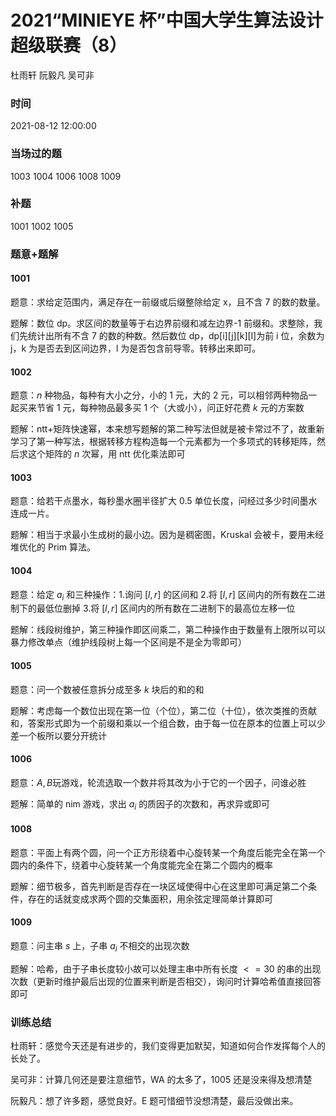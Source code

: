 # 2021“MINIEYE 杯”中国大学生算法设计超级联赛（8）

杜雨轩 阮毅凡 吴可非

### 时间

2021-08-12 12:00:00

### 当场过的题

1003 1004 1006 1008 1009

### 补题

1001 1002 1005

### 题意+题解

#### 1001

题意：求给定范围内，满足存在一前缀或后缀整除给定 x，且不含 7 的数的数量。

题解：数位 dp。求区间的数量等于右边界前缀和减左边界-1 前缀和。求整除，我们先统计出所有不含 7 的数的种数。然后数位 dp，dp[i\][j\][k\][l\]为前 i 位，余数为 j，k 为是否去到区间边界，l 为是否包含前导零。转移出来即可。

#### 1002

题意：$n$ 种物品，每种有大小之分，小的 $1$ 元，大的 $2$ 元，可以相邻两种物品一起买来节省 $1$ 元，每种物品最多买 $1$ 个（大或小），问正好花费 $k$ 元的方案数

题解：ntt+矩阵快速幂，本来想写题解的第二种写法但就是被卡常过不了，故重新学习了第一种写法，根据转移方程构造每一个元素都为一个多项式的转移矩阵，然后求这个矩阵的 $n$ 次幂，用 ntt 优化乘法即可

#### 1003

题意：给若干点墨水，每秒墨水圈半径扩大 0.5 单位长度，问经过多少时间墨水连成一片。

题解：相当于求最小生成树的最小边。因为是稠密图，Kruskal 会被卡，要用未经堆优化的 Prim 算法。

#### 1004

题意：给定 $a_i$ 和三种操作：1.询问 $[l,r]$ 的区间和 2.将 $[l,r]$ 区间内的所有数在二进制下的最低位删掉 3.将 $[l,r]$ 区间内的所有数在二进制下的最高位左移一位

题解：线段树维护，第三种操作即区间乘二，第二种操作由于数量有上限所以可以暴力修改单点（维护线段树上每一个区间是不是全为零即可）

#### 1005

题意：问一个数被任意拆分成至多 $k$ 块后的和的和

题解：考虑每一个数位出现在第一位（个位），第二位（十位），依次类推的贡献和，答案形式即为一个前缀和乘以一个组合数，由于每一位在原本的位置上可以少差一个板所以要分开统计

#### 1006

题意：$A,B$玩游戏，轮流选取一个数并将其改为小于它的一个因子，问谁必胜

题解：简单的 nim 游戏，求出 $a_i$ 的质因子的次数和，再求异或即可

#### 1008

题意：平面上有两个圆，问一个正方形绕着中心旋转某一个角度后能完全在第一个圆内的条件下，绕着中心旋转某一个角度能完全在第二个圆内的概率

题解：细节极多，首先判断是否存在一块区域使得中心在这里即可满足第二个条件，存在的话就变成求两个圆的交集面积，用余弦定理简单计算即可

#### 1009

题意：问主串 $s$ 上，子串 $a_i$ 不相交的出现次数

题解：哈希，由于子串长度较小故可以处理主串中所有长度 $<=30$ 的串的出现次数（更新时维护最后出现的位置来判断是否相交），询问时计算哈希值直接回答即可

### 训练总结

杜雨轩：感觉今天还是有进步的，我们变得更加默契，知道如何合作发挥每个人的长处了。

吴可非：计算几何还是要注意细节，WA 的太多了，1005 还是没来得及想清楚

阮毅凡：想了许多题，感觉良好。E 题可惜细节没想清楚，最后没做出来。

